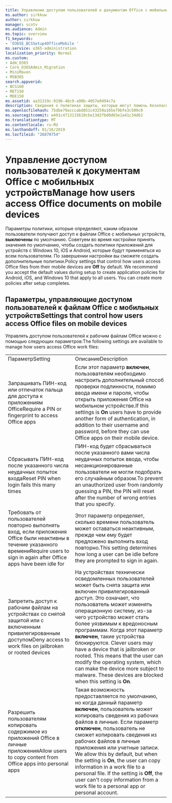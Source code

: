 ```yaml
---
title: Управление доступом пользователей к документам Office с мобильных устройств
ms.author: sirkkuw
author: sirkkuw
manager: scotv
ms.audience: Admin
ms.topic: overview
f1_keywords:
- 'O365E_BCSSetup4OfficeMobile '
ms.service: o365-administration
localization_priority: Normal
ms.custom:
- Adm_O365
- Core_O365Admin_Migration
- MiniMaven
- MSB365
search.appverid:
- BCS160
- MET150
- MOE150
ms.assetid: aa31319c-9196-48c9-a90b-4057e0494c7a
description: Сведения о политиках защиты, которые могут помочь безопасный доступ к приложениям Office с помощью мобильных устройств.
ms.openlocfilehash: 75dbe79acccabd851c43259a165e79bfe3c509c0
ms.sourcegitcommit: e491c4713115610cbe13d2fbd0d65e1a41c34d62
ms.translationtype: MT
ms.contentlocale: ru-RU
ms.lasthandoff: 01/16/2019
ms.locfileid: "26870754"
---
```

# <a name="manage-how-users-access-office-documents-on-mobile-devices"></a><span data-ttu-id="08e30-103">Управление доступом пользователей к документам Office с мобильных устройств</span><span class="sxs-lookup"><span data-stu-id="08e30-103">Manage how users access Office documents on mobile devices</span></span>

 <span data-ttu-id="08e30-p101">Параметры политики, которые определяют, каким образом пользователи получают доступ к файлам Office с мобильных устройств, **выключены** по умолчанию. Советуем во время настройки принять значения по умолчанию, чтобы создать политики приложений для устройств с Windows 10, iOS и Android, которые будут применяться ко всем пользователям. По завершении настройки вы сможете создать дополнительные политики.</span><span class="sxs-lookup"><span data-stu-id="08e30-p101">Policy settings that control how users access Office files from their mobile devices are **Off** by default. We recommend you accept the default values during setup to create application policies for Android, iOS, and Windows 10 that apply to all users. You can create more policies after setup completes.</span></span> 
  
## <a name="settings-that-control-how-users-access-office-files-on-mobile-devices"></a><span data-ttu-id="08e30-107">Параметры, управляющие доступом пользователей к файлам Office с мобильных устройств</span><span class="sxs-lookup"><span data-stu-id="08e30-107">Settings that control how users access Office files on mobile devices</span></span>

<span data-ttu-id="08e30-108">Управлять доступом пользователей к рабочим файлам Office можно с помощью следующих параметров:</span><span class="sxs-lookup"><span data-stu-id="08e30-108">The following settings are available to manage how users access Office work files:</span></span>
  
|||
|:-----|:-----|
|<span data-ttu-id="08e30-109">Параметр</span><span class="sxs-lookup"><span data-stu-id="08e30-109">Setting</span></span>  <br/> |<span data-ttu-id="08e30-110">Описание</span><span class="sxs-lookup"><span data-stu-id="08e30-110">Description</span></span>  <br/> |
|<span data-ttu-id="08e30-111">Запрашивать ПИН-код или отпечаток пальца для доступа к приложениям Office</span><span class="sxs-lookup"><span data-stu-id="08e30-111">Require a PIN or fingerprint to access Office apps</span></span>  <br/> |<span data-ttu-id="08e30-112">Если этот параметр **включен**, пользователям необходимо настроить дополнительный способ проверки подлинности, помимо ввода имени и пароля, чтобы открыть приложения Office на мобильном устройстве.</span><span class="sxs-lookup"><span data-stu-id="08e30-112">If this settings is **On** users have to provide another form of authentication, in addition to their username and password, before they can use Office apps on their mobile device.</span></span>  <br/> |
|<span data-ttu-id="08e30-113">Сбрасывать ПИН-код после указанного числа неудачных попыток входа</span><span class="sxs-lookup"><span data-stu-id="08e30-113">Reset PIN when login fails this many times</span></span>  <br/> |<span data-ttu-id="08e30-114">ПИН-код будет сбрасываться после указанного вами числа неудачных попыток ввода, чтобы несанкционированные пользователи не могли подобрать его случайным образом.</span><span class="sxs-lookup"><span data-stu-id="08e30-114">To prevent an unauthorized user from randomly guessing a PIN, the PIN will reset after the number of wrong entries that you specify.</span></span>  <br/> |
|<span data-ttu-id="08e30-115">Требовать от пользователей повторно выполнять вход, если приложения Office были неактивны в течение указанного времени</span><span class="sxs-lookup"><span data-stu-id="08e30-115">Require users to sign in again after Office apps have been idle for</span></span>  <br/> |<span data-ttu-id="08e30-116">Этот параметр определяет, сколько времени пользователь может оставаться неактивным, прежде чем ему будет предложено выполнить вход повторно.</span><span class="sxs-lookup"><span data-stu-id="08e30-116">This setting determines how long a user can be idle before they are prompted to sign in again.</span></span>  <br/> |
|<span data-ttu-id="08e30-117">Запретить доступ к рабочим файлам на устройствах со снятой защитой или с включенным привилегированным доступом</span><span class="sxs-lookup"><span data-stu-id="08e30-117">Deny access to work files on jailbroken or rooted devices</span></span>  <br/> |<span data-ttu-id="08e30-p102">На устройствах технически осведомленных пользователей может быть снята защита или включен привилегированный доступ. Это означает, что пользователь может изменять операционную систему, из-за чего устройство может стать более уязвимым к вредоносным программам. Когда этот параметр **включен**, такие устройства блокируются.  </span><span class="sxs-lookup"><span data-stu-id="08e30-p102">Clever users may have a device that is jailbroken or rooted. This means that the user can modify the operating system, which can make the device more subject to malware. These devices are blocked when this setting is **On**.  </span></span><br/> |
|<span data-ttu-id="08e30-121">Разрешить пользователям копировать содержимое из приложений Office в личные приложения</span><span class="sxs-lookup"><span data-stu-id="08e30-121">Allow users to copy content from Office apps into personal apps</span></span>  <br/> |<span data-ttu-id="08e30-p103">Такая возможность предоставляется по умолчанию, но когда данный параметр **включен**, пользователь может копировать сведения из рабочих файлов в личные. Если параметр **отключен**, пользователь не сможет копировать сведения из рабочих файлов в личные приложения или учетные записи.  </span><span class="sxs-lookup"><span data-stu-id="08e30-p103">We allow this by default, but when the setting is **On**, the user can copy information in a work file to a personal file. If the setting is **Off**, the user can't copy information from a work file to a personal app or personal account.  </span></span><br/> |
   

